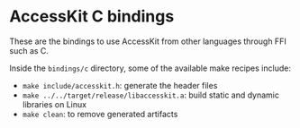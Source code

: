 # AccessKit C bindings

These are the bindings to use AccessKit from other languages through FFI such as C.

Inside the `bindings/c` directory, some of the available make recipes include:

- `make include/accesskit.h`: generate the header files
- `make ../../target/release/libaccesskit.a`: build static and dynamic libraries on Linux
- `make clean`: to remove generated artifacts
